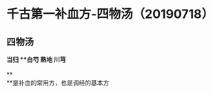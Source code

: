 # 千古第一补血方-四物汤（20190718）



<a name="PUvAD"></a>
## 四物汤

**当归 ****白芍 熟地 川芎**<br />**<br />**<br />**是补血的常用方，也是调经的基本方

